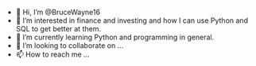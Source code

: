 - 👋 Hi, I’m @BruceWayne16
- 👀 I’m interested in finance and investing and how I can use Python and SQL to get better at them. 
- 🌱 I’m currently learning Python and programming in general. 
- 💞️ I’m looking to collaborate on ...
- 📫 How to reach me ...

<!---
BruceWayne16/BruceWayne16 is a ✨ special ✨ repository because its `README.md` (this file) appears on your GitHub profile.
You can click the Preview link to take a look at your changes.
--->
